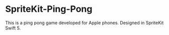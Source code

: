 # SpriteKit-Ping-Pong
This is a ping pong game developed for Apple phones. Designed in SpriteKit Swift 5.
